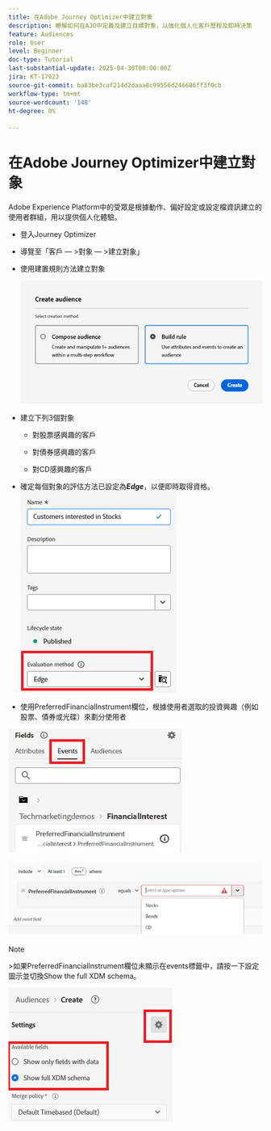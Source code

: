 ```yaml
---
title: 在Adobe Journey Optimizer中建立對象
description: 瞭解如何在AJO中定義及建立目標對象，以強化個人化客戶歷程及即時決策
feature: Audiences
role: User
level: Beginner
doc-type: Tutorial
last-substantial-update: 2025-04-30T00:00:00Z
jira: KT-17923
source-git-commit: ba83be3caf214d2daaa8c99556d246686ff3f0cb
workflow-type: tm+mt
source-wordcount: '148'
ht-degree: 0%

---
```


# 在Adobe Journey Optimizer中建立對象


Adobe Experience Platform中的受眾是根據動作、偏好設定或設定檔資訊建立的使用者群組，用以提供個人化體驗。

* 登入Journey Optimizer
* 導覽至「客戶 — >對象 — >建立對象」
* 使用建置規則方法建立對象

  ![對象](assets/rule-based-audience.png)

* 建立下列3個對象

   * 對股票感興趣的客戶

   * 對債券感興趣的客戶

   * 對CD感興趣的客戶


* 確定每個對象的評估方法已設定為&#x200B;_&#x200B;**Edge**&#x200B;_，以便即時取得資格。
  ![邊緣對象](assets/audience-edge.png)

* 使用PreferredFinancialInstrument欄位，根據使用者選取的投資興趣（例如股票、債券或光碟）來劃分使用者

![事件](assets/event-attribute.png)

![PreferredFinancialInstrument](assets/stock-customers.png)




>[!NOTE]
>
>&#x200B;>如果PreferredFinancialInstrument欄位未顯示在events標籤中，請按一下設定圖示並切換Show the full XDM schema。



![toggle-full-xdm-schema](assets/show-custom-fields.png)


